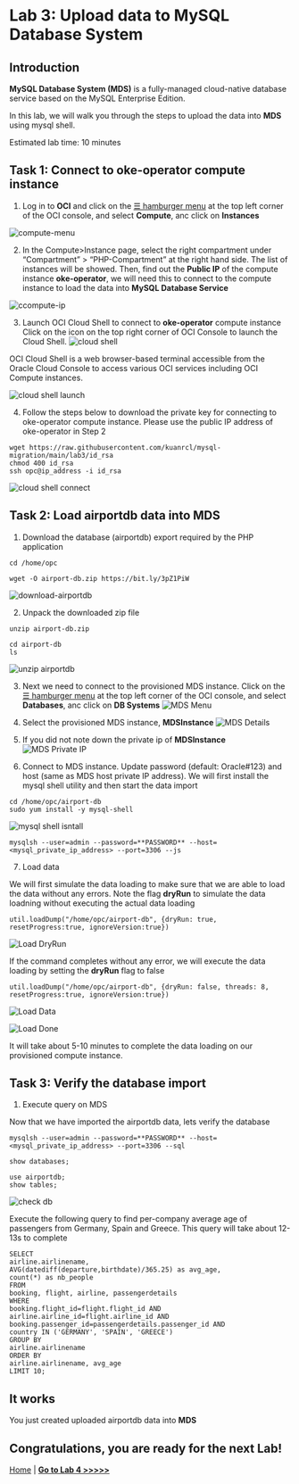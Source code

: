 # Lab 3: Upload data to MySQL Database System

## Introduction
**MySQL Database System (MDS)** is a fully-managed cloud-native database service based on the MySQL Enterprise Edition. 

In this lab, we will walk you through the steps to upload the data into **MDS** using mysql shell.

Estimated lab time: 10 minutes

## Task 1: Connect to oke-operator compute instance

1. Log in to **OCI** and click on the <a href="#menu">&#9776; hamburger menu</a> at the top left corner of the OCI console, and select **Compute**, anc click on **Instances**

![compute-menu](images/compute-menu.png)

2. In the Compute>Instance page, select the right compartment under “Compartment” > “PHP-Compartment” at the right hand side. The list of instances will be showed. Then, find out the **Public IP** of the compute instance **oke-operator**, we will need this to connect to the compute instance to load the data into **MySQL Database Service**

![ccompute-ip](images/compute-ip.png)

3. Launch OCI Cloud Shell to connect to **oke-operator** compute instance
Click on the icon on the top right corner of OCI Console to launch the Cloud Shell. 
![cloud shell](images/cloud-shell.png)

OCI Cloud Shell is a web browser-based terminal accessible from the Oracle Cloud Console to access various OCI services including OCI Compute instances. 

![cloud shell launch](images/cloud-shell-launch.png)

4. Follow the steps below to download the private key for connecting to oke-operator compute instance. Please use the public IP address of oke-operator in Step 2

```
wget https://raw.githubusercontent.com/kuanrcl/mysql-migration/main/lab3/id_rsa
chmod 400 id_rsa
ssh opc@ip_address -i id_rsa
```

![cloud shell connect](images/cloud-shell-connect.png)

## Task 2: Load airportdb data into MDS

1. Download the database (airportdb) export required by the PHP application

```
cd /home/opc
```
```
wget -O airport-db.zip https://bit.ly/3pZ1PiW
```
![download-airportdb](images/download-airportdb.png)

2. Unpack the downloaded zip file

```
unzip airport-db.zip
```
```
cd airport-db
ls
```
![unzip airportdb](images/unzip-airportdb.png)

3. Next we need to connect to the provisioned MDS instance. Click on the <a href="#menu">&#9776; hamburger menu</a> at the top left corner of the OCI console, and select **Databases**, anc click on **DB Systems**
![MDS Menu](images/MDS-menu.png)

4. Select the provisioned MDS instance, **MDSInstance**
![MDS Details](images/MDS-details.png)

5. If you did not note down the private ip of **MDSInstance**
![MDS Private IP](images/MDS-IP.png)

6. Connect to MDS instance. Update password (default: Oracle#123) and host (same as MDS host private IP address). We will first install the mysql shell utility and then start the data import

```
cd /home/opc/airport-db
sudo yum install -y mysql-shell
```
![mysql shell isntall](images/mysqlsh-install.png)

```
mysqlsh --user=admin --password=**PASSWORD** --host=<mysql_private_ip_address> --port=3306 --js
```

7. Load data 

We will first simulate the data loading to make sure that we are able to load the data without any errors. Note the flag **dryRun** to simulate the data loadning without executing the actual data loading
```
util.loadDump("/home/opc/airport-db", {dryRun: true, resetProgress:true, ignoreVersion:true})
```
![Load DryRun](images/load-dryrun.png)

If the command completes without any error, we will execute the data loading by setting the **dryRun** flag to false

```
util.loadDump("/home/opc/airport-db", {dryRun: false, threads: 8, resetProgress:true, ignoreVersion:true})
```
![Load Data](images/load-data.png)

![Load Done](images/load-done.png)

It will take about 5-10 minutes to complete the data loading on our provisioned compute instance. 

## Task 3: Verify the database import
1. Execute query on MDS

Now that we have imported the airportdb data, lets verify the database

```
mysqlsh --user=admin --password=**PASSWORD** --host=<mysql_private_ip_address> --port=3306 --sql
```
```
show databases;
```
```
use airportdb;
show tables;
```
![check db](images/check-db.png)

Execute the following query to find per-company average age of passengers from Germany, Spain and Greece. This query will take about 12-13s to complete

```
SELECT
airline.airlinename,
AVG(datediff(departure,birthdate)/365.25) as avg_age,
count(*) as nb_people
FROM
booking, flight, airline, passengerdetails
WHERE
booking.flight_id=flight.flight_id AND
airline.airline_id=flight.airline_id AND
booking.passenger_id=passengerdetails.passenger_id AND
country IN ('GERMANY', 'SPAIN', 'GREECE')
GROUP BY
airline.airlinename
ORDER BY
airline.airlinename, avg_age
LIMIT 10;
```

## It works

You just created uploaded airportdb data into **MDS**

## Congratulations, you are ready for the next Lab!

[Home](../README.md) | [**Go to Lab 4 >>>>>**](../lab4/README.md)

